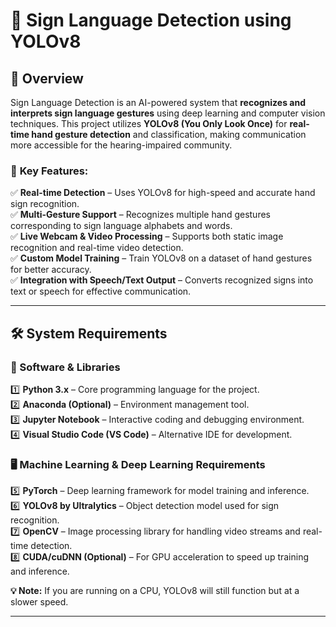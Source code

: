 # 🤟 Sign Language Detection using YOLOv8  

## 📌 Overview  
Sign Language Detection is an AI-powered system that **recognizes and interprets sign language gestures** using deep learning and computer vision techniques. This project utilizes **YOLOv8 (You Only Look Once)** for **real-time hand gesture detection** and classification, making communication more accessible for the hearing-impaired community.  

### 🌟 **Key Features:**  
✅ **Real-time Detection** – Uses YOLOv8 for high-speed and accurate hand sign recognition.  
✅ **Multi-Gesture Support** – Recognizes multiple hand gestures corresponding to sign language alphabets and words.  
✅ **Live Webcam & Video Processing** – Supports both static image recognition and real-time video detection.  
✅ **Custom Model Training** – Train YOLOv8 on a dataset of hand gestures for better accuracy.  
✅ **Integration with Speech/Text Output** – Converts recognized signs into text or speech for effective communication.  

---

## 🛠️ System Requirements  

### **🔧 Software & Libraries**  
1️⃣ **Python 3.x** – Core programming language for the project.  
2️⃣ **Anaconda (Optional)** – Environment management tool.  
3️⃣ **Jupyter Notebook** – Interactive coding and debugging environment.  
4️⃣ **Visual Studio Code (VS Code)** – Alternative IDE for development.  

### **🖥️ Machine Learning & Deep Learning Requirements**  
5️⃣ **PyTorch** – Deep learning framework for model training and inference.  
6️⃣ **YOLOv8 by Ultralytics** – Object detection model used for sign recognition.  
7️⃣ **OpenCV** – Image processing library for handling video streams and real-time detection.  
8️⃣ **CUDA/cuDNN (Optional)** – For GPU acceleration to speed up training and inference.  

**💡 Note:** If you are running on a CPU, YOLOv8 will still function but at a slower speed.  

---


